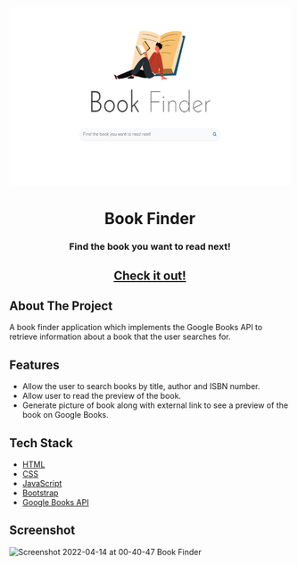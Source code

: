 <p align="center">
   <img src="img/Man-Reading-a-Book-Vector-Illustration.png" alt="hacktoberfest-banner" width="640" height="320" />
</p>
<h1 align="center">Book Finder</h1>
<h3 align="center">Find the book you want to read next!</h3>
<h2 align="center"><a href="https://ajaiqmar.github.io/book-finder/">Check it out!</a></h2>

## About The Project

A book finder application which implements the Google Books API to retrieve information about a book that the user searches for.

## Features

- Allow the user to search books by title, author and ISBN number.
- Allow user to read the preview of the book.
- Generate picture of book along with external link to see a preview of the book on Google Books.

## Tech Stack

- [HTML](https://html.spec.whatwg.org/multipage/)
- [CSS](https://www.w3.org/Style/CSS/Overview.en.html)
- [JavaScript](https://www.javascript.com/)
- [Bootstrap](https://getbootstrap.com/)
- [Google Books API](https://developers.google.com/books/docs/v1/using)

## Screenshot

![Screenshot 2022-04-14 at 00-40-47 Book Finder](https://user-images.githubusercontent.com/77227201/163253504-ef7ec61c-0ae2-4d73-b758-bfea1ead257f.png)
